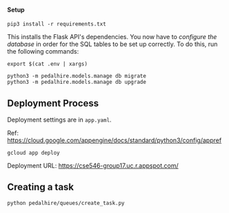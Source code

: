 #### Setup

```
pip3 install -r requirements.txt
```

This installs the Flask API's dependencies. You now have to _configure the database_ in order for the SQL tables to be set up correctly. To do this, run the following commands:

```
export $(cat .env | xargs)

python3 -m pedalhire.models.manage db migrate
python3 -m pedalhire.models.manage db upgrade
```

## Deployment Process

Deployment settings are in `app.yaml`. 

Ref: https://cloud.google.com/appengine/docs/standard/python3/config/appref

```
gcloud app deploy
```

Deployment URL: https://cse546-group17.uc.r.appspot.com/

## Creating a task

```
python pedalhire/queues/create_task.py
```


